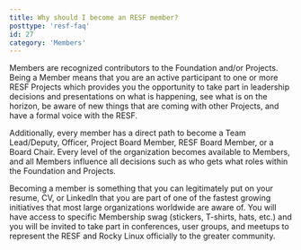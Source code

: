 ```yaml
---
title: Why should I become an RESF member?
posttype: 'resf-faq'
id: 27
category: 'Members'
---
```


Members are recognized contributors to the Foundation and/or Projects. Being a Member means that you are an active participant to one or more RESF Projects which provides you the opportunity to take part in leadership decisions and presentations on what is happening, see what is on the horizon, be aware of new things that are coming with other Projects, and have a formal voice with the RESF.

Additionally, every member has a direct path to become a Team Lead/Deputy, Officer, Project Board Member, RESF Board Member, or a Board Chair. Every level of the organization becomes available to Members, and all Members influence all decisions such as who gets what roles within the Foundation and Projects.

Becoming a member is something that you can legitimately put on your resume, CV, or LinkedIn that you are part of one of the fastest growing initiatives that most large organizations worldwide are aware of. You will have access to specific Membership swag (stickers, T-shirts, hats, etc.) and you will be invited to take part in conferences, user groups, and meetups to represent the RESF and Rocky Linux officially to the greater community.
